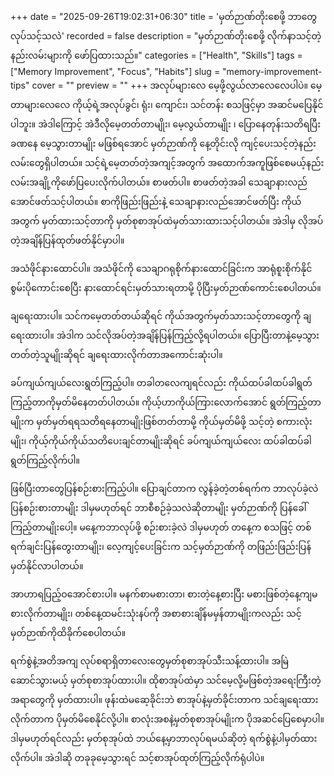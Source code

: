 +++
date = "2025-09-26T19:02:31+06:30"
title = 'မှတ်ဉာဏ်တိုးစေဖို့ ဘာတွေလုပ်သင့်သလဲ'
recorded = false
description = "မှတ်ဉာဏ်တိုးစေဖို့ လိုက်နာသင့်တဲ့ နည်းလမ်းများကို ဖော်ပြထားသည်။"
categories = ["Health", "Skills"]
tags = ["Memory Improvement", "Focus", "Habits"]
slug = "memory-improvement-tips"
cover = ""
preview = ""
+++
အလုပ်များလေ မေ့ဖို့လွယ်လာလေလေပါပဲ။ မေ့တာများလေလေ ကိုယ့်ရဲ့အလုပ်ခွင်၊ ရုံး၊ ကျောင်း၊ သင်တန်း စသဖြင့်မှာ အဆင်မပြေနိုင်ပါဘူး။ အဲဒါကြောင့် အဲဒီလိုမေ့တတ်တာမျိုး၊ မေ့လွယ်တာမျိုး ၊ ပြောနေတုန်းသတိရပြီး ခဏနေ မေ့သွားတာမျိုး မဖြစ်ရအောင် မှတ်ဉာဏ်ကို နေ့တိုင်းလို ကျင့်ပေးသင့်တဲ့နည်းလမ်းတွေရှိပါတယ်။ သင့်ရဲ့မေ့တတ်တဲ့အကျင့်အတွက် အထောက်အကူဖြစ်စေမယ့်နည်းလမ်းအချို့ကိုဖော်ပြပေးလိုက်ပါတယ်။
စာဖတ်ပါ။
စာဖတ်တဲ့အခါ သေချာနားလည်အောင်ဖတ်သင့်ပါတယ်။ စာကိုဖြည်းဖြည်းနဲ့ သေချာနားလည်အောင်ဖတ်ပြီး ကိုယ်အတွက် မှတ်ထားသင့်တာကို မှတ်စုစာအုပ်ထဲမှတ်သားထားသင့်ပါတယ်။ အဲဒါမှ လိုအပ်တဲ့အချိန်ပြန်ထုတ်ဖတ်နိုင်မှာပါ။

အသံဖိုင်နားထောင်ပါ။
အသံဖိုင်ကို သေချာဂရုစိုက်နားထောင်ခြင်းက အာရုံစူးစိုက်နိုင်စွမ်းပိုကောင်းစေပြီး နားထောင်ရင်းမှတ်သားရတာမို့ ပိုပြီးမှတ်ဉာဏ်ကောင်းစေပါတယ်။

ချရေးထားပါ။
သင်ကမေ့တတ်တယ်ဆိုရင် ကိုယ်အတွက်မှတ်သားသင့်တာတွေကို ချရေးထားပါ။ အဲဒါက သင်လိုအပ်တဲ့အချိန်ပြန်ကြည့်လို့ရပါတယ်။ ပြောပြီးတာနဲ့မေ့သွားတတ်တဲ့သူမျိုးဆိုရင် ချရေးထားလိုက်တာအကောင်းဆုံးပါ။

ခပ်ကျယ်ကျယ်လေးရွတ်ကြည့်ပါ။
တခါတလေကျရင်လည်း ကိုယ်ထပ်ခါထပ်ခါရွတ်ကြည့်တာကိုမှတ်မိနေတတ်ပါတယ်။ ကိုယ့်ဟာကိုယ်ကြားလောက်အောင် ရွတ်ကြည့်တာမျိုးက မှတ်မှတ်ရရသတိရနေတာမျိုးဖြစ်တတ်တာမို့ ကိုယ်မှတ်မိဖို့ သင့်တဲ့ စကားလုံးမျိုး၊ ကိုယ့်ကိုယ်ကိုယ်သတိပေးချင်တာမျိုးဆိုရင် ခပ်ကျယ်ကျယ်လေး ထပ်ခါထပ်ခါ ရွတ်ကြည့်လိုက်ပါ။

ဖြစ်ပြီးတာတွေပြန်စဉ်းစားကြည့်ပါ။
ပြောချင်တာက လွန်ခဲ့တဲ့တစ်ရက်က ဘာလုပ်ခဲ့လဲပြန်စဉ်းစားတာမျိုး ဒါမှမဟုတ်ရင် ဘာစီစဉ်ခဲ့သလဲဆိုတာမျိုး မှတ်ဉာဏ်ကို ပြန်ခေါ်ကြည့်တာမျိုးပေါ့။ မနေ့ကဘာလုပ်ဖို့ စဉ်းစားခဲ့လဲ ဒါမှမဟုတ် တနေ့က စသဖြင့် တစ်ရက်ချင်းပြန်တွေးတာမျိုး၊ လေ့ကျင့်ပေးခြင်းက သင့်မှတ်ဉာဏ်ကို တဖြည်းဖြည်းပြန်မှတ်နိုင်လာပါတယ်။

အာဟာရပြည့်ဝအောင်စားပါ။
မနက်စာမစားတာ၊ စားတဲ့နေ့စားပြီး မစားဖြစ်တဲ့နေ့ကျမစားလိုက်တာမျိုး၊ တစ်နေ့ထမင်းသုံးနပ်ကို အစာစားချိန်မမှန်တာမျိုးကလည်း သင့်မှတ်ဉာဏ်ကိုထိခိုက်စေပါတယ်။

ရက်စွဲနဲ့အတိအကျ လုပ်စရာရှိတာလေးတွေမှတ်စုစာအုပ်သီးသန့်ထားပါ။
အမြဲဆောင်သွားမယ့် မှတ်စုစာအုပ်ထားပါ။ ထိုစာအုပ်ထဲမှာ သင်မေ့လို့မဖြစ်တဲ့အရေးကြီးတဲ့အရာတွေကို မှတ်ထားပါ။ ဖုန်းထဲမဆေ့ခိုင်းဘဲ စာအုပ်နဲ့မှတ်ခိုင်းတာက သင်ချရေးထားလိုက်တာက ပိုမှတ်မိစေနိုင်လို့ပါ။ စာလုံးအစနဲ့မှတ်စုစာအုပ်မျိုးက ပိုအဆင်ပြေစေမှာပါ။ ဒါမှမဟုတ်ရင်လည်း မှတ်စုအုပ်ထဲ ဘယ်နေ့မှာဘာလုပ်ရမယ်ဆိုတဲ့ ရက်စွဲနဲ့ပါမှတ်ထားလိုက်ပါ။ အဲဒါဆို တခုခုမေ့သွားရင် သင့်စာအုပ်ထုတ်ကြည့်လိုက်ရုံပါပဲ။ 